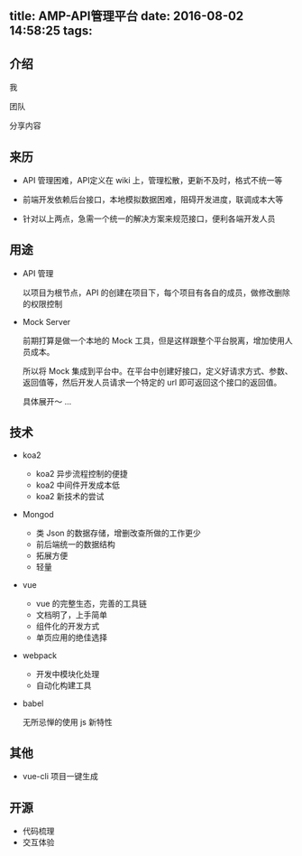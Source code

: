 title: AMP-API管理平台
date: 2016-08-02 14:58:25
tags:
---

## 介绍

我

团队

分享内容

## 来历

* API 管理困难，API定义在 wiki 上，管理松散，更新不及时，格式不统一等

* 前端开发依赖后台接口，本地模拟数据困难，阻碍开发进度，联调成本大等

* 针对以上两点，急需一个统一的解决方案来规范接口，便利各端开发人员

## 用途

* API 管理

    以项目为根节点，API 的创建在项目下，每个项目有各自的成员，做修改删除的权限控制

* Mock Server

    前期打算是做一个本地的 Mock 工具，但是这样跟整个平台脱离，增加使用人员成本。  

    所以将 Mock 集成到平台中。在平台中创建好接口，定义好请求方式、参数、返回值等，然后开发人员请求一个特定的 url 即可返回这个接口的返回值。  

    具体展开～ ...

## 技术

* koa2

    * koa2 异步流程控制的便捷
    * koa2 中间件开发成本低
    * koa2 新技术的尝试

* Mongod 
    
    * 类 Json 的数据存储，增删改查所做的工作更少
    * 前后端统一的数据结构
    * 拓展方便
    * 轻量

* vue

    * vue 的完整生态，完善的工具链
    * 文档明了，上手简单
    * 组件化的开发方式
    * 单页应用的绝佳选择

* webpack

    * 开发中模块化处理
    * 自动化构建工具

* babel
    
    无所忌惮的使用 js 新特性

## 其他

* vue-cli 项目一键生成

## 开源

* 代码梳理
* 交互体验

